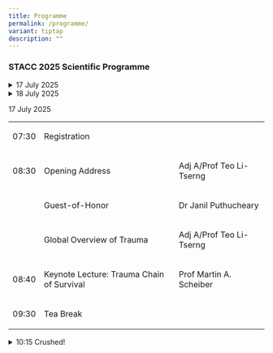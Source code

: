 ```yaml
---
title: Programme
permalink: /programme/
variant: tiptap
description: ""
---
```

<h3>STACC 2025 Scientific Programme</h3>
<div data-type="detailGroup" class="isomer-accordion isomer-accordion-white">
<details class="isomer-details">
<summary>17 July 2025</summary>
<div data-type="detailsContent" class="isomer-details-content">
<details class="isomer-details">
<summary>Registration</summary>
<div data-type="detailsContent" class="isomer-details-content">
<p></p>
</div>
</details>
<details class="isomer-details">
<summary>8:30am Welcome Address</summary>
<div data-type="detailsContent" class="isomer-details-content">
<table style="minWidth: 50px">
<colgroup>
<col>
<col>
</colgroup>
<tbody>
<tr>
<td rowspan="1" colspan="1">
<p>Opening Address</p>
</td>
<td rowspan="1" colspan="1">
<p>Teo Li-Tserng</p>
</td>
</tr>
<tr>
<td rowspan="1" colspan="1">
<p>Guest-of-Honour</p>
</td>
<td rowspan="1" colspan="1">
<p>Janil Puthucheary</p>
</td>
</tr>
</tbody>
</table>
</div>
</details>
<details class="isomer-details">
<summary>8:40am Keynote Lecture</summary>
<div data-type="detailsContent" class="isomer-details-content">
<table style="minWidth: 50px">
<colgroup>
<col>
<col>
</colgroup>
<tbody>
<tr>
<td rowspan="1" colspan="1">
<p>The Trauma Chain of Survival</p>
</td>
<td rowspan="1" colspan="1">
<p>Martin Schreiber</p>
</td>
</tr>
</tbody>
</table>
</div>
</details>
<details class="isomer-details">
<summary>9:30am Teabreak</summary>
<div data-type="detailsContent" class="isomer-details-content">
<p>☕</p>
</div>
</details>
<details class="isomer-details">
<summary>8:40am Keynote Lecture</summary>
<div data-type="detailsContent" class="isomer-details-content">
<p>
<br>
</p>
<details class="isomer-details">
<summary>8:40am Keynote Lecture</summary>
<div data-type="detailsContent" class="isomer-details-content">
<p></p>
</div>
</details>
<p>
<br>
</p>
</div>
</details>
<details class="isomer-details">
<summary>10:15am Breakout</summary>
<div data-type="detailsContent" class="isomer-details-content">
<details class="isomer-details">
<summary>Summit</summary>
<div data-type="detailsContent" class="isomer-details-content">
<p></p>
</div>
</details>
<table style="minWidth: 75px">
<colgroup>
<col>
<col>
<col>
</colgroup>
<tbody>
<tr>
<th rowspan="1" colspan="3">
<p>Crushed!</p>
</th>
</tr>
<tr>
<td rowspan="1" colspan="3">
<p>Chairperson: Lee Yue Yen | Moderator: Ng Wei Ming</p>
</td>
</tr>
<tr>
<td rowspan="1" colspan="1">
<p>10:15am</p>
</td>
<td rowspan="1" colspan="1">
<p>Crowd Crush - The Itaewon Experience</p>
</td>
<td rowspan="1" colspan="1">
<p>Sang Do Shin</p>
</td>
</tr>
<tr>
<td rowspan="1" colspan="1">
<p>10:35am</p>
</td>
<td rowspan="1" colspan="1">
<p>Managing Events with Large Crowds Safety</p>
</td>
<td rowspan="1" colspan="1">
<p>Dennis Lim Teck Hock</p>
</td>
</tr>
<tr>
<td rowspan="1" colspan="1">
<p>10:55am</p>
</td>
<td rowspan="1" colspan="1">
<p>The Turkiye Earthquake Experience</p>
</td>
<td rowspan="1" colspan="1">
<p>Amos Lee</p>
<p>Lok Wee Keong</p>
</td>
</tr>
<tr>
<td rowspan="1" colspan="1">
<p>11:15am</p>
</td>
<td rowspan="1" colspan="1">
<p>Crush Syndroms and Injuries</p>
</td>
<td rowspan="1" colspan="1">
<p>Goh Siang Hiong</p>
</td>
</tr>
<tr>
<td rowspan="1" colspan="1">
<p>11:35am</p>
</td>
<td rowspan="1" colspan="2">
<p>Q&amp;A</p>
</td>
</tr>
</tbody>
</table>
</div>
</details>
</div>
</details>
<details class="isomer-details">
<summary>18 July 2025</summary>
<div data-type="detailsContent" class="isomer-details-content">
<table style="minWidth: 75px">
<colgroup>
<col>
<col>
<col>
</colgroup>
<tbody>
<tr>
<td rowspan="1" colspan="1">
<p>07:30</p>
</td>
<td rowspan="1" colspan="1">
<p>Registration</p>
</td>
<td rowspan="1" colspan="1">
<p></p>
</td>
</tr>
<tr>
<td rowspan="1" colspan="1">
<p>08:30</p>
</td>
<td rowspan="1" colspan="1">
<p>Opening Address</p>
</td>
<td rowspan="1" colspan="1">
<p>Adj A/Prof Teo Li-Tserng</p>
</td>
</tr>
<tr>
<td rowspan="1" colspan="1">
<p></p>
</td>
<td rowspan="1" colspan="1">
<p>Guest-of-Honor</p>
</td>
<td rowspan="1" colspan="1">
<p>Dr Janil Puthucheary</p>
</td>
</tr>
<tr>
<td rowspan="1" colspan="1">
<p></p>
</td>
<td rowspan="1" colspan="1">
<p>Global Overview of Trauma</p>
</td>
<td rowspan="1" colspan="1">
<p>Adj A/Prof Teo Li-Tserng</p>
</td>
</tr>
<tr>
<td rowspan="1" colspan="1">
<p>08:40</p>
</td>
<td rowspan="1" colspan="1">
<p>Keynote Lecture: Trauma Chain of Survival</p>
</td>
<td rowspan="1" colspan="1">
<p>Prof Martin A. Scheiber</p>
</td>
</tr>
<tr>
<td rowspan="1" colspan="1">
<p>09:30</p>
</td>
<td rowspan="1" colspan="1">
<p>Tea Break</p>
</td>
<td rowspan="1" colspan="1">
<p></p>
</td>
</tr>
</tbody>
</table>
<details class="isomer-details">
<summary>10:15 Crushed!</summary>
<div data-type="detailsContent" class="isomer-details-content">
<table style="minWidth: 75px">
<colgroup>
<col>
<col>
<col>
</colgroup>
<tbody>
<tr>
<td rowspan="1" colspan="1">
<p>10:15</p>
</td>
<td rowspan="1" colspan="1">
<p>Crowd Crush - The Itaewon Experience</p>
</td>
<td rowspan="1" colspan="1">
<p>Prof Sang Do Shin</p>
</td>
</tr>
<tr>
<td rowspan="1" colspan="1">
<p>10:35</p>
</td>
<td rowspan="1" colspan="1">
<p>Crowds - How to Anticipate, Prepare and Prevent</p>
</td>
<td rowspan="1" colspan="1">
<p>Mr Dennis Lim</p>
</td>
</tr>
<tr>
<td rowspan="1" colspan="1">
<p>10:55</p>
</td>
<td rowspan="1" colspan="1">
<p>The Turkiye Earthquake Experience</p>
</td>
<td rowspan="1" colspan="1">
<p>CPT(Dr) Amos Lee, LTC Lok Wee Keong</p>
</td>
</tr>
<tr>
<td rowspan="1" colspan="1">
<p>11:15</p>
</td>
<td rowspan="1" colspan="1">
<p>Crush Syndrome and Injuries</p>
</td>
<td rowspan="1" colspan="1">
<p>CL Prof Goh Siang Hong</p>
</td>
</tr>
<tr>
<td rowspan="1" colspan="1">
<p>11:35</p>
</td>
<td rowspan="1" colspan="2">
<p>Q&amp;A</p>
</td>
</tr>
</tbody>
</table>
</div>
</details>
<details class="isomer-details">
<summary>10:15 Challenges in Acute Care Surgery</summary>
<div data-type="detailsContent" class="isomer-details-content">
<table style="minWidth: 75px">
<colgroup>
<col>
<col>
<col>
</colgroup>
<tbody>
<tr>
<td rowspan="1" colspan="1">
<p>10:15</p>
</td>
<td rowspan="1" colspan="1">
<p>Boerhaave Syndrome: Tips In Management of a Rare Entity</p>
</td>
<td rowspan="1" colspan="1">
<p>Dr Danson Yeo</p>
</td>
</tr>
<tr>
<td rowspan="1" colspan="1">
<p>10:35</p>
</td>
<td rowspan="1" colspan="1">
<p>Tips and Tricks in the Management of Small Bowel Bleeding</p>
</td>
<td rowspan="1" colspan="1">
<p>Dr Kim Guo Wei</p>
</td>
</tr>
<tr>
<td rowspan="1" colspan="1">
<p>10:55</p>
</td>
<td rowspan="1" colspan="1">
<p>Periampullary Duodenal Perforations: A Rarely Ventured Location</p>
</td>
<td rowspan="1" colspan="1">
<p>CL A/Prof Tan Ek Khoon</p>
</td>
</tr>
<tr>
<td rowspan="1" colspan="1">
<p>11:35</p>
</td>
<td rowspan="1" colspan="2">
<p>Q&amp;A</p>
</td>
</tr>
</tbody>
</table>
</div>
</details>
</div>
</details>
</div>
<p>17 July 2025</p>
<table style="minWidth: 75px">
<colgroup>
<col>
<col>
<col>
</colgroup>
<tbody>
<tr>
<td rowspan="1" colspan="1">
<p>07:30</p>
</td>
<td rowspan="1" colspan="1">
<p>Registration</p>
</td>
<td rowspan="1" colspan="1">
<p></p>
</td>
</tr>
<tr>
<td rowspan="1" colspan="1">
<p>08:30</p>
</td>
<td rowspan="1" colspan="1">
<p>Opening Address</p>
</td>
<td rowspan="1" colspan="1">
<p>Adj A/Prof Teo Li-Tserng</p>
</td>
</tr>
<tr>
<td rowspan="1" colspan="1">
<p></p>
</td>
<td rowspan="1" colspan="1">
<p>Guest-of-Honor</p>
</td>
<td rowspan="1" colspan="1">
<p>Dr Janil Puthucheary</p>
</td>
</tr>
<tr>
<td rowspan="1" colspan="1">
<p></p>
</td>
<td rowspan="1" colspan="1">
<p>Global Overview of Trauma</p>
</td>
<td rowspan="1" colspan="1">
<p>Adj A/Prof Teo Li-Tserng</p>
</td>
</tr>
<tr>
<td rowspan="1" colspan="1">
<p>08:40</p>
</td>
<td rowspan="1" colspan="1">
<p>Keynote Lecture: Trauma Chain of Survival</p>
</td>
<td rowspan="1" colspan="1">
<p>Prof Martin A. Scheiber</p>
</td>
</tr>
<tr>
<td rowspan="1" colspan="1">
<p>09:30</p>
</td>
<td rowspan="1" colspan="1">
<p>Tea Break</p>
</td>
<td rowspan="1" colspan="1">
<p></p>
</td>
</tr>
</tbody>
</table>
<div data-type="detailGroup" class="isomer-accordion-group isomer-accordion isomer-accordion-white">
<details class="isomer-details">
<summary>10:15 Crushed!</summary>
<div data-type="detailsContent" class="isomer-details-content">
<table style="minWidth: 75px">
<colgroup>
<col>
<col>
<col>
</colgroup>
<tbody>
<tr>
<td rowspan="1" colspan="1">
<p>10:15</p>
</td>
<td rowspan="1" colspan="1">
<p>Crowd Crush - The Itaewon Experience</p>
</td>
<td rowspan="1" colspan="1">
<p>Prof Sang Do Shin</p>
</td>
</tr>
<tr>
<td rowspan="1" colspan="1">
<p>10:35</p>
</td>
<td rowspan="1" colspan="1">
<p>Crowds - How to Anticipate, Prepare and Prevent</p>
</td>
<td rowspan="1" colspan="1">
<p>Mr Dennis Lim</p>
</td>
</tr>
<tr>
<td rowspan="1" colspan="1">
<p>10:55</p>
</td>
<td rowspan="1" colspan="1">
<p>The Turkiye Earthquake Experience</p>
</td>
<td rowspan="1" colspan="1">
<p>CPT(Dr) Amos Lee, LTC Lok Wee Keong</p>
</td>
</tr>
<tr>
<td rowspan="1" colspan="1">
<p>11:15</p>
</td>
<td rowspan="1" colspan="1">
<p>Crush Syndrome and Injuries</p>
</td>
<td rowspan="1" colspan="1">
<p>CL Prof Goh Siang Hong</p>
</td>
</tr>
<tr>
<td rowspan="1" colspan="1">
<p>11:35</p>
</td>
<td rowspan="1" colspan="2">
<p>Q&amp;A</p>
</td>
</tr>
</tbody>
</table>
</div>
</details>
</div>
<p></p>